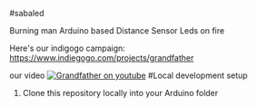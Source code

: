 #sabaled

Burning man Arduino based Distance Sensor Leds on fire

Here's our indigogo campaign:
https://www.indiegogo.com/projects/grandfather

our video
[![Grandfather on youtube](http://img.youtube.com/vi/3Umdzj-OkeA/0.jpg)](https://www.youtube.com/watch?v=3Umdzj-OkeA)
#Local development setup

1. Clone this repository locally into your Arduino folder

